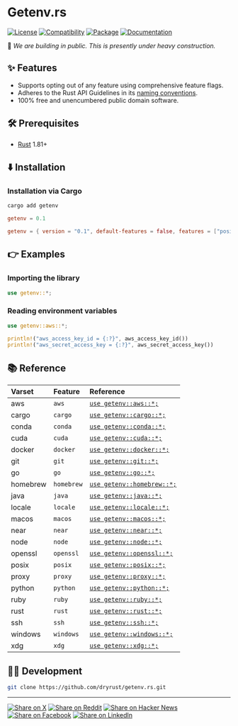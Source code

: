 # Getenv.rs

[![License](https://img.shields.io/badge/license-Public%20Domain-blue.svg)](https://unlicense.org)
[![Compatibility](https://img.shields.io/badge/rust-1.81%2B-blue)](https://blog.rust-lang.org/2024/09/05/Rust-1.81.0.html)
[![Package](https://img.shields.io/crates/v/getenv)](https://crates.io/crates/getenv)
[![Documentation](https://docs.rs/getenv/badge.svg)](https://docs.rs/getenv/)

🚧 _We are building in public. This is presently under heavy construction._

## ✨ Features

- Supports opting out of any feature using comprehensive feature flags.
- Adheres to the Rust API Guidelines in its [naming conventions].
- 100% free and unencumbered public domain software.

## 🛠️ Prerequisites

- [Rust](https://rust-lang.org) 1.81+

## ⬇️ Installation

### Installation via Cargo

```bash
cargo add getenv
```

```toml
getenv = 0.1
```

```toml
getenv = { version = "0.1", default-features = false, features = ["posix"] }
```

## 👉 Examples

### Importing the library

```rust
use getenv::*;
```

### Reading environment variables

```rust
use getenv::aws::*;

println!("aws_access_key_id = {:?}", aws_access_key_id())
println!("aws_secret_access_key = {:?}", aws_secret_access_key())
```

## 📚 Reference

Varset | Feature | Reference
:----- | :------ | :--------
aws | `aws` | [`use getenv::aws::*;`](https://docs.rs/getenv/latest/getenv/varsets/aws/index.html)
cargo | `cargo` | [`use getenv::cargo::*;`](https://docs.rs/getenv/latest/getenv/varsets/cargo/index.html)
conda | `conda` | [`use getenv::conda::*;`](https://docs.rs/getenv/latest/getenv/varsets/conda/index.html)
cuda | `cuda` | [`use getenv::cuda::*;`](https://docs.rs/getenv/latest/getenv/varsets/cuda/index.html)
docker | `docker` | [`use getenv::docker::*;`](https://docs.rs/getenv/latest/getenv/varsets/docker/index.html)
git | `git` | [`use getenv::git::*;`](https://docs.rs/getenv/latest/getenv/varsets/git/index.html)
go | `go` | [`use getenv::go::*;`](https://docs.rs/getenv/latest/getenv/varsets/go/index.html)
homebrew | `homebrew` | [`use getenv::homebrew::*;`](https://docs.rs/getenv/latest/getenv/varsets/homebrew/index.html)
java | `java` | [`use getenv::java::*;`](https://docs.rs/getenv/latest/getenv/varsets/java/index.html)
locale | `locale` | [`use getenv::locale::*;`](https://docs.rs/getenv/latest/getenv/varsets/locale/index.html)
macos | `macos` | [`use getenv::macos::*;`](https://docs.rs/getenv/latest/getenv/varsets/macos/index.html)
near | `near` | [`use getenv::near::*;`](https://docs.rs/getenv/latest/getenv/varsets/near/index.html)
node | `node` | [`use getenv::node::*;`](https://docs.rs/getenv/latest/getenv/varsets/node/index.html)
openssl | `openssl` | [`use getenv::openssl::*;`](https://docs.rs/getenv/latest/getenv/varsets/openssl/index.html)
posix | `posix` | [`use getenv::posix::*;`](https://docs.rs/getenv/latest/getenv/varsets/posix/index.html)
proxy | `proxy` | [`use getenv::proxy::*;`](https://docs.rs/getenv/latest/getenv/varsets/proxy/index.html)
python | `python` | [`use getenv::python::*;`](https://docs.rs/getenv/latest/getenv/varsets/python/index.html)
ruby | `ruby` | [`use getenv::ruby::*;`](https://docs.rs/getenv/latest/getenv/varsets/ruby/index.html)
rust | `rust` | [`use getenv::rust::*;`](https://docs.rs/getenv/latest/getenv/varsets/rust/index.html)
ssh | `ssh` | [`use getenv::ssh::*;`](https://docs.rs/getenv/latest/getenv/varsets/ssh/index.html)
windows | `windows` | [`use getenv::windows::*;`](https://docs.rs/getenv/latest/getenv/varsets/windows/index.html)
xdg | `xdg` | [`use getenv::xdg::*;`](https://docs.rs/getenv/latest/getenv/varsets/xdg/index.html)

## 👨‍💻 Development

```bash
git clone https://github.com/dryrust/getenv.rs.git
```

---

[![Share on X](https://img.shields.io/badge/share%20on-x-03A9F4?logo=x)](https://x.com/intent/post?url=https://github.com/dryrust/getenv.rs&text=Getenv.rs)
[![Share on Reddit](https://img.shields.io/badge/share%20on-reddit-red?logo=reddit)](https://reddit.com/submit?url=https://github.com/dryrust/getenv.rs&title=Getenv.rs)
[![Share on Hacker News](https://img.shields.io/badge/share%20on-hn-orange?logo=ycombinator)](https://news.ycombinator.com/submitlink?u=https://github.com/dryrust/getenv.rs&t=Getenv.rs)
[![Share on Facebook](https://img.shields.io/badge/share%20on-fb-1976D2?logo=facebook)](https://www.facebook.com/sharer/sharer.php?u=https://github.com/dryrust/getenv.rs)
[![Share on LinkedIn](https://img.shields.io/badge/share%20on-linkedin-3949AB?logo=linkedin)](https://www.linkedin.com/sharing/share-offsite/?url=https://github.com/dryrust/getenv.rs)

[naming conventions]: https://rust-lang.github.io/api-guidelines/naming.html
